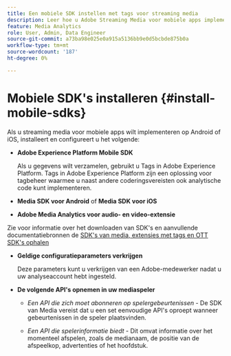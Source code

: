 ```yaml
---
title: Een mobiele SDK instellen met tags voor streaming media
description: Leer hoe u Adobe Streaming Media voor mobiele apps implementeert.
feature: Media Analytics
role: User, Admin, Data Engineer
source-git-commit: a73ba98e025e0a915a5136bb9e0d5bcbde875b0a
workflow-type: tm+mt
source-wordcount: '187'
ht-degree: 0%

---
```


# Mobiele SDK&#39;s installeren {#install-mobile-sdks}

Als u streaming media voor mobiele apps wilt implementeren op Android of iOS, installeert en configureert u het volgende:

* **Adobe Experience Platform Mobile SDK**

   Als u gegevens wilt verzamelen, gebruikt u Tags in Adobe Experience Platform. Tags in Adobe Experience Platform zijn een oplossing voor tagbeheer waarmee u naast andere coderingsvereisten ook analytische code kunt implementeren.

* **Media SDK voor Android** of **Media SDK voor iOS**

* **Adobe Media Analytics voor audio- en video-extensie**

Zie voor informatie over het downloaden van SDK&#39;s en aanvullende documentatiebronnen de [SDK&#39;s van media, extensies met tags en OTT SDK&#39;s ophalen](/help/getting-started/download-sdks.md)

* **Geldige configuratieparameters verkrijgen**

   Deze parameters kunt u verkrijgen van een Adobe-medewerker nadat u uw analyseaccount hebt ingesteld.

* **De volgende API&#39;s opnemen in uw mediaspeler**

   * *Een API die zich moet abonneren op spelergebeurtenissen* - De SDK van Media vereist dat u een set eenvoudige API&#39;s oproept wanneer gebeurtenissen in de speler plaatsvinden.

   * *Een API die spelerinformatie biedt* - Dit omvat informatie over het momenteel afspelen, zoals de medianaam, de positie van de afspeelkop, advertenties of het hoofdstuk.
